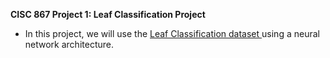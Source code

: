 **CISC 867 Project 1: Leaf Classification Project**


- In this project, we will use the [Leaf Classification dataset ](https://www.kaggle.com/c/leaf-classification/data) using a neural network architecture.


